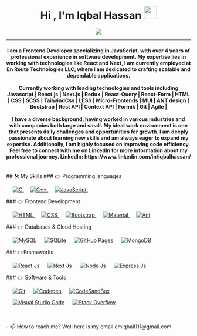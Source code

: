<h1 align="center">Hi , I'm Iqbal Hassan <img src="https://media.giphy.com/media/hvRJCLFzcasrR4ia7z/giphy.gif" width="35"></h1>
<p align="center">
  <a href="https://github.com/DenverCoder1/readme-typing-svg"><img src="https://readme-typing-svg.herokuapp.com?lines=Software+Engineer;React.Js|Next.Js;Always+In+Learning+Mode&center=true&width=500&height=50"></a>
</p>
<hr/>
<h4 align="center">
I am a Frontend Developer specializing in JavaScript, with over 4 years of professional experience in software development. My expertise lies in working with technologies like React and Next, I am currently employed at En Route Technologies LLC, where I am dedicated to crafting scalable and dependable applications.
<br /><br />
Currently working with leading technologies and tools including Javascript | React.js | Next.js | Redux | React-Query | React-Form | HTML | CSS | SCSS | TailwindCss | LESS | Micro-Frontends | MUI | ANT design | Bootstrap | Rest API | Context API | Formik | Git | Agile |
<br /><br />
I have a diverse background, having worked in various industries and with companies both large and small. My ideal work environment is one that presents daily challenges and opportunities for growth. I am deeply passionate about learning new skills and am always eager to expand my expertise. Additionally, I am highly focused on improving code efficiency. Feel free to connect with me on LinkedIn for more information about my professional journey.
LinkedIn: https://www.linkedin.com/in/iqbalhassan/ 
</h4>
<br>
## 🛠️ My Skills
### 👉 Programming languages
<p align="left">
  &emsp;
  <a href="https://www.cprogramming.com/" target="_blank">
    <img alt="C" src="https://img.shields.io/badge/C%20-%232370ED.svg?logo=c&logoColor=white">
  </a>
  &emsp;
  <a href="https://www.w3schools.com/cpp/" target="_blank">
    <img alt="C++" src="https://img.shields.io/badge/C++%20-%2300599C.svg?logo=c%2B%2B&logoColor=white">
  </a>
  &emsp;
  <a href="https://developer.mozilla.org/en-US/docs/Web/JavaScript" target="_blank">
     <img alt="JavaScript" src="https://img.shields.io/badge/JavaScript%20-%23F7DF1E.svg?logo=javascript&logoColor=black">
   </a>
  &emsp;
</p>
### 👉 Frontend Development
<p align="left">
  &emsp;
  <a href="https://www.w3.org/html/" target="_blank">
   <img alt="HTML" src="https://img.shields.io/badge/HTML5%20-%23E34F26.svg?logo=html5&logoColor=white">
  </a>
  &emsp;
  <a href="https://www.w3schools.com/css/" target="_blank">
    <img alt="CSS" src="https://img.shields.io/badge/CSS%20-%231572B6.svg?logo=css3&logoColor=white">
  </a>
   &emsp;
  <a href="https://getbootstrap.com" target="_blank">
    <img alt="Bootstrap" src="https://img.shields.io/badge/Bootstrap-%23563D7C.svg?style=flat&logo=bootstrap&logoColor=white"/>
  </a>
   &emsp;
  <a href="https://mui.com/" target="_blank">
    <img alt="Material" src="https://img.shields.io/badge/Material%20UI-%23FF9A00.svg?style=flat&logo=material-ui&logoColor=blue"/>
  </a>
   &emsp;
  <a href="https://ant.design/" target="_blank">
    <img alt="Ant" src="https://img.shields.io/badge/Ant%20Design-%23FF9A00.svg?style=flat&logo=ant-design&logoColor=pink"/>
  </a>
</p>
### 👉 Databases & Cloud Hosting
<p align="left">
  &emsp;
    <a href="https://www.mysql.com/"><img alt="MySQL" src="https://img.shields.io/badge/MySQL-%2300f.svg?style=flat&llogo=mysql&logoColor=white"></a>
  &emsp;
    <a href="https://www.sqlite.org/"><img alt="SQLite" src ="https://img.shields.io/badge/sqlite-%2307405e.svg?style=flat&logo=sqlite&logoColor=white"/></a>
  &emsp;
    <a href="https://www.github.com"><img alt="GitHub Pages" src="https://img.shields.io/badge/GitHub%20Pages-%23327FC7.svg?style=flat&llogo=github&logoColor=white"></a>
  &emsp;
    <a href="https://www.mongodb.com/"><img alt="MongoDB" src="https://img.shields.io/badge/MongoDB-%23FF9A00.svg?style=flat&logo=mongodb&logoColor=green"></a>
</p>
### 👉Frameworks
<p align="left">
    &emsp;
  <a href="https://reactjs.org/" target="_blank">
    <img alt="React Js" src="https://img.shields.io/badge/React-js-%23FF9A00.svg?style=flat&logo=react&logoColor=blue"/>
  </a>
    &emsp;
  <a href="https://nextjs.org/" target="_blank">
    <img alt="Next Js" src="https://img.shields.io/badge/Next-js-%23FF9A00.svg?style=flat&logo=next.js&logoColor=black"/>
  </a>
    &emsp;
  <a href="https://www.adobe.com/in/products/photoshop-lightroom.html" target="_blank">
    <img alt="Node Js" src="https://img.shields.io/badge/Node-Js-%2300f.svg?style=flat&logo=node&logoColor=white"/>
  </a>
   &emsp;
  <a href="https://www.adobe.com/in/products/premiere.html" target="_blank">
   <img alt="Express Js" src="https://img.shields.io/badge/Express-js-%2300f.svg?style=flat&logo=expressjs&logoColor=white"/>
  </a>
 </p>
### 👉 Software & Tools
<p>
  &emsp;
    <a href="#"><img alt="Git" src="https://img.shields.io/badge/Git%20-%23FF0000.svg?logo=git&logoColor=white"></a>
  &emsp;
    <a href="#"><img alt="Codepen" src="https://img.shields.io/badge/Codepen-000000.svg?logo=codepen&logoColor=white"></a>
  &emsp;
    <a href="#"><img alt="CodeSandBox" src="https://img.shields.io/badge/CodeSandBox-000000.svg?logo=codesandbox&logoColor=white"></a>
  
 
  &emsp;
    <a href="#"><img alt="Visual Studio Code" src="https://img.shields.io/badge/Visual%20Studio%20Code-0078d7.svg?logo=visual-studio-code&logoColor=white"></a>
  &emsp;
    <a href="#"><img alt="Stack Overflow" src="https://img.shields.io/badge/-Stack%20Overflow-FE7A16?logo=stack-overflow&logoColor=white"></a>
  &emsp;
</p>
<br/>

<br/>
- 📫 How to reach me? Well here is my email emiqball111@gmail.com
